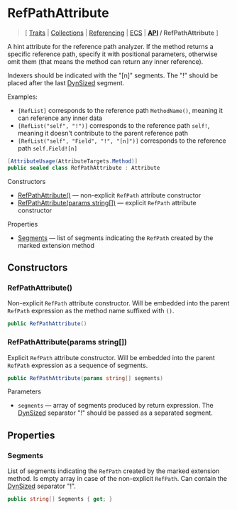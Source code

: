 # RefPathAttribute

> \[ [Traits](../traits.md)
> \| [Collections](../collections.md)
> \| [Referencing](../borrow-checker-at-home.md)
> \| [ECS](../ecs.md)
> \| **[API](index.g.md) / RefPathAttribute**
> \]

A hint attribute for the reference path analyzer.
If the method returns a specific reference path, specify it with positional parameters,
otherwise omit them (that means the method can return any inner reference).

Indexers should be indicated with the "[n]" segments.
The "!" should be placed after the last [DynSized](T.DynSizedAttribute.g.md) segment.

Examples: 
- `[RefList]` corresponds to the reference path `MethodName()`, meaning it can reference any inner data
- `[RefList("self", "!")]` corresponds to the reference path `self!`,
meaning it doesn't contribute to the parent reference path
- `[RefList("self", "Field", "!", "[n]")]` corresponds to the reference path `self.Field![n]`

```csharp
[AttributeUsage(AttributeTargets.Method)]
public sealed class RefPathAttribute : Attribute
```

Constructors
- [RefPathAttribute\(\)](#refpathattribute) — non-explicit `RefPath` attribute constructor
- [RefPathAttribute\(params string\[\]\)](#refpathattributeparams-string) — explicit `RefPath` attribute constructor

Properties
- [Segments](#segments) — list of segments indicating the `RefPath` created by the marked extension method


## Constructors


### RefPathAttribute\(\)

Non-explicit `RefPath` attribute constructor.
Will be embedded into the parent `RefPath` expression as the method name suffixed with `()`.

```csharp
public RefPathAttribute()
```


### RefPathAttribute\(params string\[\]\)

Explicit `RefPath` attribute constructor.
Will be embedded into the parent `RefPath` expression as a sequence of segments.

```csharp
public RefPathAttribute(params string[] segments)
```

Parameters
- `segments` — array of segments produced by return expression.
The [DynSized](T.DynSizedAttribute.g.md) separator "!" should be passed as a separated segment.


## Properties


### Segments

List of segments indicating the `RefPath` created by the marked extension method.
Is empty array in case of the non-explicit `RefPath`.
Can contain the [DynSized](T.DynSizedAttribute.g.md) separator "!".

```csharp
public string[] Segments { get; }
```
